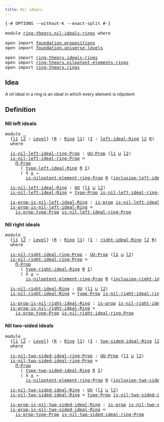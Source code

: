 ```yaml
---
title: Nil ideals
---
```


<pre class="Agda"><a id="36" class="Symbol">{-#</a> <a id="40" class="Keyword">OPTIONS</a> <a id="48" class="Pragma">--without-K</a> <a id="60" class="Pragma">--exact-split</a> <a id="74" class="Symbol">#-}</a>

<a id="79" class="Keyword">module</a> <a id="86" href="ring-theory.nil-ideals-rings.html" class="Module">ring-theory.nil-ideals-rings</a> <a id="115" class="Keyword">where</a>

<a id="122" class="Keyword">open</a> <a id="127" class="Keyword">import</a> <a id="134" href="foundation.propositions.html" class="Module">foundation.propositions</a>
<a id="158" class="Keyword">open</a> <a id="163" class="Keyword">import</a> <a id="170" href="foundation.universe-levels.html" class="Module">foundation.universe-levels</a>

<a id="198" class="Keyword">open</a> <a id="203" class="Keyword">import</a> <a id="210" href="ring-theory.ideals-rings.html" class="Module">ring-theory.ideals-rings</a>
<a id="235" class="Keyword">open</a> <a id="240" class="Keyword">import</a> <a id="247" href="ring-theory.nilpotent-elements-rings.html" class="Module">ring-theory.nilpotent-elements-rings</a>
<a id="284" class="Keyword">open</a> <a id="289" class="Keyword">import</a> <a id="296" href="ring-theory.rings.html" class="Module">ring-theory.rings</a>
</pre>
## Idea

A nil ideal in a ring is an ideal in which every element is nilpotent

## Definition

### Nil left ideals

<pre class="Agda"><a id="443" class="Keyword">module</a> <a id="450" href="ring-theory.nil-ideals-rings.html#450" class="Module">_</a>
  <a id="454" class="Symbol">{</a><a id="455" href="ring-theory.nil-ideals-rings.html#455" class="Bound">l1</a> <a id="458" href="ring-theory.nil-ideals-rings.html#458" class="Bound">l2</a> <a id="461" class="Symbol">:</a> <a id="463" href="Agda.Primitive.html#597" class="Postulate">Level</a><a id="468" class="Symbol">}</a> <a id="470" class="Symbol">(</a><a id="471" href="ring-theory.nil-ideals-rings.html#471" class="Bound">R</a> <a id="473" class="Symbol">:</a> <a id="475" href="ring-theory.rings.html#2551" class="Function">Ring</a> <a id="480" href="ring-theory.nil-ideals-rings.html#455" class="Bound">l1</a><a id="482" class="Symbol">)</a> <a id="484" class="Symbol">(</a><a id="485" href="ring-theory.nil-ideals-rings.html#485" class="Bound">I</a> <a id="487" class="Symbol">:</a> <a id="489" href="ring-theory.ideals-rings.html#1753" class="Function">left-ideal-Ring</a> <a id="505" href="ring-theory.nil-ideals-rings.html#458" class="Bound">l2</a> <a id="508" href="ring-theory.nil-ideals-rings.html#471" class="Bound">R</a><a id="509" class="Symbol">)</a>
  <a id="513" class="Keyword">where</a>
  
  <a id="524" href="ring-theory.nil-ideals-rings.html#524" class="Function">is-nil-left-ideal-ring-Prop</a> <a id="552" class="Symbol">:</a> <a id="554" href="foundation-core.propositions.html#1380" class="Function">UU-Prop</a> <a id="562" class="Symbol">(</a><a id="563" href="ring-theory.nil-ideals-rings.html#455" class="Bound">l1</a> <a id="566" href="Agda.Primitive.html#810" class="Primitive Operator">⊔</a> <a id="568" href="ring-theory.nil-ideals-rings.html#458" class="Bound">l2</a><a id="570" class="Symbol">)</a>
  <a id="574" href="ring-theory.nil-ideals-rings.html#524" class="Function">is-nil-left-ideal-ring-Prop</a> <a id="602" class="Symbol">=</a>
    <a id="608" href="foundation-core.propositions.html#6683" class="Function">Π-Prop</a>
      <a id="621" class="Symbol">(</a> <a id="623" href="ring-theory.ideals-rings.html#2175" class="Function">type-left-ideal-Ring</a> <a id="644" href="ring-theory.nil-ideals-rings.html#471" class="Bound">R</a> <a id="646" href="ring-theory.nil-ideals-rings.html#485" class="Bound">I</a><a id="647" class="Symbol">)</a>
      <a id="655" class="Symbol">(</a> <a id="657" class="Symbol">λ</a> <a id="659" href="ring-theory.nil-ideals-rings.html#659" class="Bound">x</a> <a id="661" class="Symbol">→</a>
        <a id="671" href="ring-theory.nilpotent-elements-rings.html#591" class="Function">is-nilpotent-element-ring-Prop</a> <a id="702" href="ring-theory.nil-ideals-rings.html#471" class="Bound">R</a> <a id="704" class="Symbol">(</a><a id="705" href="ring-theory.ideals-rings.html#2281" class="Function">inclusion-left-ideal-Ring</a> <a id="731" href="ring-theory.nil-ideals-rings.html#471" class="Bound">R</a> <a id="733" href="ring-theory.nil-ideals-rings.html#485" class="Bound">I</a> <a id="735" href="ring-theory.nil-ideals-rings.html#659" class="Bound">x</a><a id="736" class="Symbol">))</a>

  <a id="742" href="ring-theory.nil-ideals-rings.html#742" class="Function">is-nil-left-ideal-Ring</a> <a id="765" class="Symbol">:</a> <a id="767" href="foundation-core.universe-levels.html#222" class="Primitive">UU</a> <a id="770" class="Symbol">(</a><a id="771" href="ring-theory.nil-ideals-rings.html#455" class="Bound">l1</a> <a id="774" href="Agda.Primitive.html#810" class="Primitive Operator">⊔</a> <a id="776" href="ring-theory.nil-ideals-rings.html#458" class="Bound">l2</a><a id="778" class="Symbol">)</a>
  <a id="782" href="ring-theory.nil-ideals-rings.html#742" class="Function">is-nil-left-ideal-Ring</a> <a id="805" class="Symbol">=</a> <a id="807" href="foundation-core.propositions.html#1482" class="Function">type-Prop</a> <a id="817" href="ring-theory.nil-ideals-rings.html#524" class="Function">is-nil-left-ideal-ring-Prop</a>

  <a id="848" href="ring-theory.nil-ideals-rings.html#848" class="Function">is-prop-is-nil-left-ideal-Ring</a> <a id="879" class="Symbol">:</a> <a id="881" href="foundation-core.propositions.html#1295" class="Function">is-prop</a> <a id="889" href="ring-theory.nil-ideals-rings.html#742" class="Function">is-nil-left-ideal-Ring</a>
  <a id="914" href="ring-theory.nil-ideals-rings.html#848" class="Function">is-prop-is-nil-left-ideal-Ring</a> <a id="945" class="Symbol">=</a>
    <a id="951" href="foundation-core.propositions.html#1549" class="Function">is-prop-type-Prop</a> <a id="969" href="ring-theory.nil-ideals-rings.html#524" class="Function">is-nil-left-ideal-ring-Prop</a>
</pre>
### Nil right ideals

<pre class="Agda"><a id="1032" class="Keyword">module</a> <a id="1039" href="ring-theory.nil-ideals-rings.html#1039" class="Module">_</a>
  <a id="1043" class="Symbol">{</a><a id="1044" href="ring-theory.nil-ideals-rings.html#1044" class="Bound">l1</a> <a id="1047" href="ring-theory.nil-ideals-rings.html#1047" class="Bound">l2</a> <a id="1050" class="Symbol">:</a> <a id="1052" href="Agda.Primitive.html#597" class="Postulate">Level</a><a id="1057" class="Symbol">}</a> <a id="1059" class="Symbol">(</a><a id="1060" href="ring-theory.nil-ideals-rings.html#1060" class="Bound">R</a> <a id="1062" class="Symbol">:</a> <a id="1064" href="ring-theory.rings.html#2551" class="Function">Ring</a> <a id="1069" href="ring-theory.nil-ideals-rings.html#1044" class="Bound">l1</a><a id="1071" class="Symbol">)</a> <a id="1073" class="Symbol">(</a><a id="1074" href="ring-theory.nil-ideals-rings.html#1074" class="Bound">I</a> <a id="1076" class="Symbol">:</a> <a id="1078" href="ring-theory.ideals-rings.html#3906" class="Function">right-ideal-Ring</a> <a id="1095" href="ring-theory.nil-ideals-rings.html#1047" class="Bound">l2</a> <a id="1098" href="ring-theory.nil-ideals-rings.html#1060" class="Bound">R</a><a id="1099" class="Symbol">)</a>
  <a id="1103" class="Keyword">where</a>
  
  <a id="1114" href="ring-theory.nil-ideals-rings.html#1114" class="Function">is-nil-right-ideal-ring-Prop</a> <a id="1143" class="Symbol">:</a> <a id="1145" href="foundation-core.propositions.html#1380" class="Function">UU-Prop</a> <a id="1153" class="Symbol">(</a><a id="1154" href="ring-theory.nil-ideals-rings.html#1044" class="Bound">l1</a> <a id="1157" href="Agda.Primitive.html#810" class="Primitive Operator">⊔</a> <a id="1159" href="ring-theory.nil-ideals-rings.html#1047" class="Bound">l2</a><a id="1161" class="Symbol">)</a>
  <a id="1165" href="ring-theory.nil-ideals-rings.html#1114" class="Function">is-nil-right-ideal-ring-Prop</a> <a id="1194" class="Symbol">=</a>
    <a id="1200" href="foundation-core.propositions.html#6683" class="Function">Π-Prop</a>
      <a id="1213" class="Symbol">(</a> <a id="1215" href="ring-theory.ideals-rings.html#4337" class="Function">type-right-ideal-Ring</a> <a id="1237" href="ring-theory.nil-ideals-rings.html#1060" class="Bound">R</a> <a id="1239" href="ring-theory.nil-ideals-rings.html#1074" class="Bound">I</a><a id="1240" class="Symbol">)</a>
      <a id="1248" class="Symbol">(</a> <a id="1250" class="Symbol">λ</a> <a id="1252" href="ring-theory.nil-ideals-rings.html#1252" class="Bound">x</a> <a id="1254" class="Symbol">→</a>
        <a id="1264" href="ring-theory.nilpotent-elements-rings.html#591" class="Function">is-nilpotent-element-ring-Prop</a> <a id="1295" href="ring-theory.nil-ideals-rings.html#1060" class="Bound">R</a> <a id="1297" class="Symbol">(</a><a id="1298" href="ring-theory.ideals-rings.html#4446" class="Function">inclusion-right-ideal-Ring</a> <a id="1325" href="ring-theory.nil-ideals-rings.html#1060" class="Bound">R</a> <a id="1327" href="ring-theory.nil-ideals-rings.html#1074" class="Bound">I</a> <a id="1329" href="ring-theory.nil-ideals-rings.html#1252" class="Bound">x</a><a id="1330" class="Symbol">))</a>

  <a id="1336" href="ring-theory.nil-ideals-rings.html#1336" class="Function">is-nil-right-ideal-Ring</a> <a id="1360" class="Symbol">:</a> <a id="1362" href="foundation-core.universe-levels.html#222" class="Primitive">UU</a> <a id="1365" class="Symbol">(</a><a id="1366" href="ring-theory.nil-ideals-rings.html#1044" class="Bound">l1</a> <a id="1369" href="Agda.Primitive.html#810" class="Primitive Operator">⊔</a> <a id="1371" href="ring-theory.nil-ideals-rings.html#1047" class="Bound">l2</a><a id="1373" class="Symbol">)</a>
  <a id="1377" href="ring-theory.nil-ideals-rings.html#1336" class="Function">is-nil-right-ideal-Ring</a> <a id="1401" class="Symbol">=</a> <a id="1403" href="foundation-core.propositions.html#1482" class="Function">type-Prop</a> <a id="1413" href="ring-theory.nil-ideals-rings.html#1114" class="Function">is-nil-right-ideal-ring-Prop</a>

  <a id="1445" href="ring-theory.nil-ideals-rings.html#1445" class="Function">is-prop-is-nil-right-ideal-Ring</a> <a id="1477" class="Symbol">:</a> <a id="1479" href="foundation-core.propositions.html#1295" class="Function">is-prop</a> <a id="1487" href="ring-theory.nil-ideals-rings.html#1336" class="Function">is-nil-right-ideal-Ring</a>
  <a id="1513" href="ring-theory.nil-ideals-rings.html#1445" class="Function">is-prop-is-nil-right-ideal-Ring</a> <a id="1545" class="Symbol">=</a>
    <a id="1551" href="foundation-core.propositions.html#1549" class="Function">is-prop-type-Prop</a> <a id="1569" href="ring-theory.nil-ideals-rings.html#1114" class="Function">is-nil-right-ideal-ring-Prop</a>
</pre>
### Nil two-sided ideals

<pre class="Agda"><a id="1637" class="Keyword">module</a> <a id="1644" href="ring-theory.nil-ideals-rings.html#1644" class="Module">_</a>
  <a id="1648" class="Symbol">{</a><a id="1649" href="ring-theory.nil-ideals-rings.html#1649" class="Bound">l1</a> <a id="1652" href="ring-theory.nil-ideals-rings.html#1652" class="Bound">l2</a> <a id="1655" class="Symbol">:</a> <a id="1657" href="Agda.Primitive.html#597" class="Postulate">Level</a><a id="1662" class="Symbol">}</a> <a id="1664" class="Symbol">(</a><a id="1665" href="ring-theory.nil-ideals-rings.html#1665" class="Bound">R</a> <a id="1667" class="Symbol">:</a> <a id="1669" href="ring-theory.rings.html#2551" class="Function">Ring</a> <a id="1674" href="ring-theory.nil-ideals-rings.html#1649" class="Bound">l1</a><a id="1676" class="Symbol">)</a> <a id="1678" class="Symbol">(</a><a id="1679" href="ring-theory.nil-ideals-rings.html#1679" class="Bound">I</a> <a id="1681" class="Symbol">:</a> <a id="1683" href="ring-theory.ideals-rings.html#5897" class="Function">two-sided-ideal-Ring</a> <a id="1704" href="ring-theory.nil-ideals-rings.html#1652" class="Bound">l2</a> <a id="1707" href="ring-theory.nil-ideals-rings.html#1665" class="Bound">R</a><a id="1708" class="Symbol">)</a>
  <a id="1712" class="Keyword">where</a>
  
  <a id="1723" href="ring-theory.nil-ideals-rings.html#1723" class="Function">is-nil-two-sided-ideal-ring-Prop</a> <a id="1756" class="Symbol">:</a> <a id="1758" href="foundation-core.propositions.html#1380" class="Function">UU-Prop</a> <a id="1766" class="Symbol">(</a><a id="1767" href="ring-theory.nil-ideals-rings.html#1649" class="Bound">l1</a> <a id="1770" href="Agda.Primitive.html#810" class="Primitive Operator">⊔</a> <a id="1772" href="ring-theory.nil-ideals-rings.html#1652" class="Bound">l2</a><a id="1774" class="Symbol">)</a>
  <a id="1778" href="ring-theory.nil-ideals-rings.html#1723" class="Function">is-nil-two-sided-ideal-ring-Prop</a> <a id="1811" class="Symbol">=</a>
    <a id="1817" href="foundation-core.propositions.html#6683" class="Function">Π-Prop</a>
      <a id="1830" class="Symbol">(</a> <a id="1832" href="ring-theory.ideals-rings.html#6366" class="Function">type-two-sided-ideal-Ring</a> <a id="1858" href="ring-theory.nil-ideals-rings.html#1665" class="Bound">R</a> <a id="1860" href="ring-theory.nil-ideals-rings.html#1679" class="Bound">I</a><a id="1861" class="Symbol">)</a>
      <a id="1869" class="Symbol">(</a> <a id="1871" class="Symbol">λ</a> <a id="1873" href="ring-theory.nil-ideals-rings.html#1873" class="Bound">x</a> <a id="1875" class="Symbol">→</a>
        <a id="1885" href="ring-theory.nilpotent-elements-rings.html#591" class="Function">is-nilpotent-element-ring-Prop</a> <a id="1916" href="ring-theory.nil-ideals-rings.html#1665" class="Bound">R</a> <a id="1918" class="Symbol">(</a><a id="1919" href="ring-theory.ideals-rings.html#6487" class="Function">inclusion-two-sided-ideal-Ring</a> <a id="1950" href="ring-theory.nil-ideals-rings.html#1665" class="Bound">R</a> <a id="1952" href="ring-theory.nil-ideals-rings.html#1679" class="Bound">I</a> <a id="1954" href="ring-theory.nil-ideals-rings.html#1873" class="Bound">x</a><a id="1955" class="Symbol">))</a>

  <a id="1961" href="ring-theory.nil-ideals-rings.html#1961" class="Function">is-nil-two-sided-ideal-Ring</a> <a id="1989" class="Symbol">:</a> <a id="1991" href="foundation-core.universe-levels.html#222" class="Primitive">UU</a> <a id="1994" class="Symbol">(</a><a id="1995" href="ring-theory.nil-ideals-rings.html#1649" class="Bound">l1</a> <a id="1998" href="Agda.Primitive.html#810" class="Primitive Operator">⊔</a> <a id="2000" href="ring-theory.nil-ideals-rings.html#1652" class="Bound">l2</a><a id="2002" class="Symbol">)</a>
  <a id="2006" href="ring-theory.nil-ideals-rings.html#1961" class="Function">is-nil-two-sided-ideal-Ring</a> <a id="2034" class="Symbol">=</a> <a id="2036" href="foundation-core.propositions.html#1482" class="Function">type-Prop</a> <a id="2046" href="ring-theory.nil-ideals-rings.html#1723" class="Function">is-nil-two-sided-ideal-ring-Prop</a>

  <a id="2082" href="ring-theory.nil-ideals-rings.html#2082" class="Function">is-prop-is-nil-two-sided-ideal-Ring</a> <a id="2118" class="Symbol">:</a> <a id="2120" href="foundation-core.propositions.html#1295" class="Function">is-prop</a> <a id="2128" href="ring-theory.nil-ideals-rings.html#1961" class="Function">is-nil-two-sided-ideal-Ring</a>
  <a id="2158" href="ring-theory.nil-ideals-rings.html#2082" class="Function">is-prop-is-nil-two-sided-ideal-Ring</a> <a id="2194" class="Symbol">=</a>
    <a id="2200" href="foundation-core.propositions.html#1549" class="Function">is-prop-type-Prop</a> <a id="2218" href="ring-theory.nil-ideals-rings.html#1723" class="Function">is-nil-two-sided-ideal-ring-Prop</a>
</pre>
